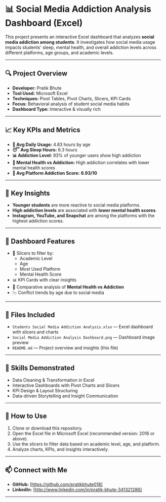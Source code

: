 
# 📊 Social Media Addiction Analysis Dashboard (Excel)

This project presents an interactive Excel dashboard that analyzes **social media addiction among students**. It investigates how social media usage impacts students' sleep, mental health, and overall addiction levels across different platforms, age groups, and academic levels.

---

## 🔍 Project Overview

- **Developer:** Pratik Bhute  
- **Tool Used:** Microsoft Excel  
- **Techniques:** Pivot Tables, Pivot Charts, Slicers, KPI Cards  
- **Focus:** Behavioral analysis of student social media habits  
- **Dashboard Type:** Interactive & visually rich  

---

## 📈 Key KPIs and Metrics

- **📱 Avg Daily Usage:** 4.83 hours by age
- **😴 Avg Sleep Hours:** 6.3 hours
- **📊 Addiction Level:** 93% of younger users show high addiction
- **🧠 Mental Health vs Addiction:** High addiction correlates with lower mental health scores
- **💬 Avg Platform Addiction Score:** **6.93/10**

---

## 📌 Key Insights

- **Younger students** are more reactive to social media platforms.
- **High addiction levels** are associated with **lower mental health scores**.
- **Instagram, YouTube, and Snapchat** are among the platforms with the highest addiction scores.

---

## 🧩 Dashboard Features

- 🔘 Slicers to filter by:
  - Academic Level
  - Age
  - Most Used Platform
  - Mental Health Score
- 📊 KPI Cards with clear insights
- 🧠 Comparative analysis of **Mental Health vs Addiction**
- 📉 Conflict trends by age due to social media

---

## 📁 Files Included

- `Students Social Media Addiction Analysis.xlsx` — Excel dashboard with slicers and charts
- `Social Media Addiction Analysis Dashboard.png` — Dashboard image preview
- `README.md` — Project overview and insights (this file)

---

## 🧠 Skills Demonstrated

- Data Cleaning & Transformation in Excel  
- Interactive Dashboards with Pivot Charts and Slicers  
- KPI Design & Layout Structuring  
- Data-driven Storytelling and Insight Communication  

---

## 🚀 How to Use

1. Clone or download this repository.
2. Open the Excel file in Microsoft Excel (recommended version: 2016 or above).
3. Use the slicers to filter data based on academic level, age, and platform.
4. Analyze charts, KPIs, and insights interactively.

---

## 📫 Connect with Me

- **GitHub:** [https://github.com/pratikbhute018]
- **LinkedIn:** [http://www.linkedin.com/in/pratik-bhute-341321286]
---
